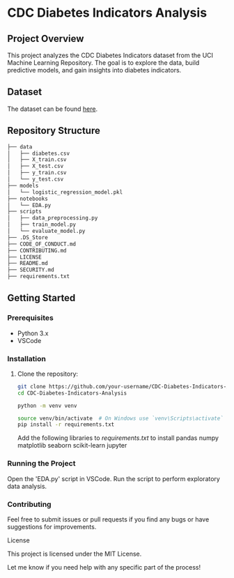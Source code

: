 # CDC Diabetes Indicators Analysis

## Project Overview

This project analyzes the CDC Diabetes Indicators dataset from the UCI Machine Learning Repository. The goal is to explore the data, build predictive models, and gain insights into diabetes indicators.

## Dataset

The dataset can be found [here](https://archive.ics.uci.edu/ml/datasets/Diabetes+130-US+hospitals+for+years+1999-2008).

## Repository Structure
```bash
├── data
│   ├── diabetes.csv
│   ├── X_train.csv
│   ├── X_test.csv
│   ├── y_train.csv
│   └── y_test.csv
├── models
│   └── logistic_regression_model.pkl
├── notebooks
│   └── EDA.py
├── scripts
│   ├── data_preprocessing.py
│   ├── train_model.py
│   └── evaluate_model.py
├── .DS_Store
├── CODE_OF_CONDUCT.md
├── CONTRIBUTING.md
├── LICENSE
├── README.md
├── SECURITY.md
├── requirements.txt

```



## Getting Started

### Prerequisites

- Python 3.x
- VSCode

### Installation

1. Clone the repository:
   ```bash
   git clone https://github.com/your-username/CDC-Diabetes-Indicators-Analysis.git
   cd CDC-Diabetes-Indicators-Analysis
   ```

    ```bash
    python -m venv venv
    ```
    ```bash
    source venv/bin/activate  # On Windows use `venv\Scripts\activate`
    pip install -r requirements.txt
    ```
    Add the following libraries to *requirements.txt* to install
    pandas
    numpy
    matplotlib
    seaborn
    scikit-learn
    jupyter

### Running the Project

Open the 'EDA.py' script in VSCode.
Run the script to perform exploratory data analysis.

### Contributing

Feel free to submit issues or pull requests if you find any bugs or have suggestions for improvements.

License

This project is licensed under the MIT License.

Let me know if you need help with any specific part of the process!
